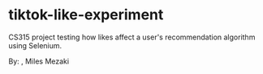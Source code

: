 # tiktok-like-experiment
CS315 project testing how likes affect a user's recommendation algorithm using Selenium.

By: , Miles Mezaki
